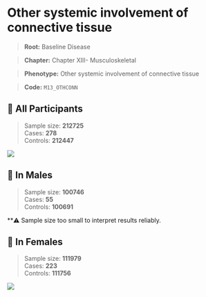 # Other systemic involvement of connective tissue

> **Root:** Baseline Disease  

> **Chapter:** Chapter XIII- Musculoskeletal  

> **Phenotype:** Other systemic involvement of connective tissue  

> **Code:** `M13_OTHCONN`

## 🧪 All Participants  
> Sample size: **212725**  
> Cases: **278**  
> Controls: **212447**
<img src="/Disease/Figures/ALL/Baseline/M13_OTHCONN.png"/>
<CsvTable src="/Disease_Data/ALL/Baseline/LG_M13_OTHCONN.csv" label="🔍 View full results" />

## 👨 In Males  
> Sample size: **100746**  
> Cases: **55**  
> Controls: **100691**

**⚠️ Sample size too small to interpret results reliably.

## 👩 In Females  
> Sample size: **111979**  
> Cases: **223**  
> Controls: **111756**
<img src="/Disease/Figures/Female/Baseline/M13_OTHCONN.png"/>
<CsvTable src="/Disease_Data/Female/Baseline/LG_M13_OTHCONN.csv" label="🔍 View full results" />

